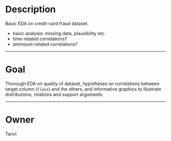 # Description

Basic EDA on credit-card fraud dataset.

- basic analysis: missing data, plausibility etc.
- time-related correlations?
- ammount-related correlations?

---

# Goal

Thorough EDA on quality of dataset, hypotheses on correlations
between target column (`Class`) and the others, and informative
graphics to illustrate distributions, relations and support arguments.

---

# Owner

Tanvi
